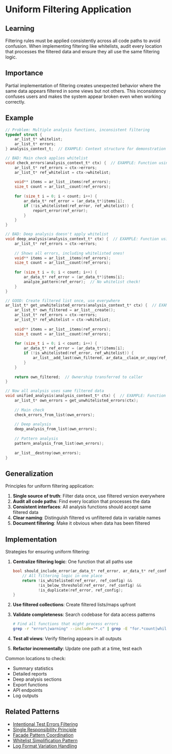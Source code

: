 # Uniform Filtering Application

## Learning
Filtering rules must be applied consistently across all code paths to avoid confusion. When implementing filtering like whitelists, audit every location that processes the filtered data and ensure they all use the same filtering logic.

## Importance
Partial implementation of filtering creates unexpected behavior where the same data appears filtered in some views but not others. This inconsistency confuses users and makes the system appear broken even when working correctly.

## Example
```c
// Problem: Multiple analysis functions, inconsistent filtering
typedef struct {
    ar_list_t* whitelist;
    ar_list_t* errors;
} analysis_context_t;  // EXAMPLE: Context structure for demonstration

// BAD: Main check applies whitelist
void check_errors(analysis_context_t* ctx) {  // EXAMPLE: Function using example type
    ar_list_t* ref_errors = ctx->errors;
    ar_list_t* ref_whitelist = ctx->whitelist;
    
    void** items = ar_list__items(ref_errors);
    size_t count = ar_list__count(ref_errors);
    
    for (size_t i = 0; i < count; i++) {
        ar_data_t* ref_error = (ar_data_t*)items[i];
        if (!is_whitelisted(ref_error, ref_whitelist)) {
            report_error(ref_error);
        }
    }
}

// BAD: Deep analysis doesn't apply whitelist
void deep_analysis(analysis_context_t* ctx) {  // EXAMPLE: Function using example type
    ar_list_t* ref_errors = ctx->errors;
    
    // Shows all errors, including whitelisted ones!
    void** items = ar_list__items(ref_errors);
    size_t count = ar_list__count(ref_errors);
    
    for (size_t i = 0; i < count; i++) {
        ar_data_t* ref_error = (ar_data_t*)items[i];
        analyze_pattern(ref_error);  // No whitelist check!
    }
}

// GOOD: Create filtered list once, use everywhere
ar_list_t* get_unwhitelisted_errors(analysis_context_t* ctx) {  // EXAMPLE: Function using example type
    ar_list_t* own_filtered = ar_list__create();
    ar_list_t* ref_errors = ctx->errors;
    ar_list_t* ref_whitelist = ctx->whitelist;
    
    void** items = ar_list__items(ref_errors);
    size_t count = ar_list__count(ref_errors);
    
    for (size_t i = 0; i < count; i++) {
        ar_data_t* ref_error = (ar_data_t*)items[i];
        if (!is_whitelisted(ref_error, ref_whitelist)) {
            ar_list__add_last(own_filtered, ar_data__claim_or_copy(ref_error));
        }
    }
    
    return own_filtered;  // Ownership transferred to caller
}

// Now all analysis uses same filtered data
void unified_analysis(analysis_context_t* ctx) {  // EXAMPLE: Function using example type
    ar_list_t* own_errors = get_unwhitelisted_errors(ctx);
    
    // Main check
    check_errors_from_list(own_errors);
    
    // Deep analysis  
    deep_analysis_from_list(own_errors);
    
    // Pattern analysis
    pattern_analysis_from_list(own_errors);
    
    ar_list__destroy(own_errors);
}
```

## Generalization
Principles for uniform filtering application:

1. **Single source of truth**: Filter data once, use filtered version everywhere
2. **Audit all code paths**: Find every location that processes the data
3. **Consistent interfaces**: All analysis functions should accept same filtered data
4. **Clear naming**: Distinguish filtered vs unfiltered data in variable names
5. **Document filtering**: Make it obvious when data has been filtered

## Implementation
Strategies for ensuring uniform filtering:

1. **Centralize filtering logic**: One function that all paths use
   ```c
   bool should_include_error(ar_data_t* ref_error, ar_data_t* ref_config) {
       // All filtering logic in one place
       return !is_whitelisted(ref_error, ref_config) &&
              !is_below_threshold(ref_error, ref_config) &&
              !is_duplicate(ref_error, ref_config);
   }
   ```

2. **Use filtered collections**: Create filtered lists/maps upfront
3. **Validate completeness**: Search codebase for data access patterns
   ```bash
   # Find all functions that might process errors
   grep -r "error\|warning" --include="*.c" | grep -E "for.*count|while.*next"
   ```

4. **Test all views**: Verify filtering appears in all outputs
5. **Refactor incrementally**: Update one path at a time, test each

Common locations to check:
- Summary statistics
- Detailed reports  
- Deep analysis sections
- Export functions
- API endpoints
- Log outputs

## Related Patterns
- [Intentional Test Errors Filtering](intentional-test-errors-filtering.md)
- [Single Responsibility Principle](single-responsibility-principle.md)
- [Facade Pattern Coordination](facade-pattern-coordination.md)
- [Whitelist Simplification Pattern](whitelist-simplification-pattern.md)
- [Log Format Variation Handling](log-format-variation-handling.md)